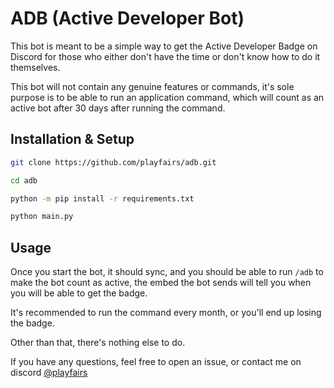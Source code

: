 # ADB (Active Developer Bot)

This bot is meant to be a simple way to get the Active Developer Badge on Discord for those who either don't have the time or don't know how to do it themselves.

This bot will not contain any genuine features or commands, it's sole purpose is to be able to run an application command, which will count as an active bot after 30 days after running the command.

## Installation & Setup

```bash
git clone https://github.com/playfairs/adb.git

cd adb

python -m pip install -r requirements.txt
```

```bash
python main.py
```

## Usage

Once you start the bot, it should sync, and you should be able to run `/adb` to make the bot count as active, the embed the bot sends will tell you when you will be able to get the badge.

It's recommended to run the command every month, or you'll end up losing the badge.

Other than that, there's nothing else to do.

If you have any questions, feel free to open an issue, or contact me on discord [@playfairs](https://discord.com/users/785042666475225109)
